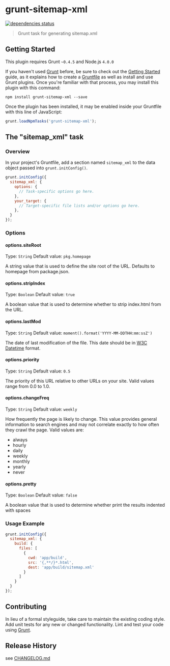 # grunt-sitemap-xml

[![dependencies status](https://david-dm.org/LotusTM/grunt-sitemap-xml/status.svg)](https://david-dm.org/LotusTM/grunt-sitemap-xml#info=dependencies)

> Grunt task for generating sitemap.xml

## Getting Started
This plugin requires Grunt `~0.4.5` and Node.js `4.0.0`

If you haven't used [Grunt](http://gruntjs.com/) before, be sure to check out the [Getting Started](http://gruntjs.com/getting-started) guide, as it explains how to create a [Gruntfile](http://gruntjs.com/sample-gruntfile) as well as install and use Grunt plugins. Once you're familiar with that process, you may install this plugin with this command:

```shell
npm install grunt-sitemap-xml --save
```

Once the plugin has been installed, it may be enabled inside your Gruntfile with this line of JavaScript:

```js
grunt.loadNpmTasks('grunt-sitemap-xml');
```

## The "sitemap_xml" task

### Overview
In your project's Gruntfile, add a section named `sitemap_xml` to the data object passed into `grunt.initConfig()`.

```js
grunt.initConfig({
  sitemap_xml: {
    options: {
      // Task-specific options go here.
    },
    your_target: {
      // Target-specific file lists and/or options go here.
    },
  }
});
```

### Options

#### options.siteRoot
Type: `String`
Default value: `pkg.homepage`

A string value that is used to define the site root of the URL. Defaults to homepage from package.json.

#### options.stripIndex
Type: `Boolean`
Default value: `true`

A boolean value that is used to determine whether to strip index.html from the URL.

#### options.lastMod
Type: `String`
Default value: `moment().format('YYYY-MM-DDTHH:mm:ssZ')`

The date of last modification of the file. This date should be in [W3C Datetime](http://www.w3.org/TR/NOTE-datetime) format.

#### options.priority
Type: `String`
Default value: `0.5`

The priority of this URL relative to other URLs on your site. Valid values range from 0.0 to 1.0.

#### options.changeFreq
Type: `String`
Default value: `weekly`

How frequently the page is likely to change. This value provides general information to search engines and may not correlate exactly to how often they crawl the page. Valid values are:

 - always
 - hourly
 - daily
 - weekly
 - monthly
 - yearly
 - never

#### options.pretty
Type: `Boolean`
Default value: `false`

A boolean value that is used to determine whether print the results indented with spaces

### Usage Example

```js
grunt.initConfig({
  sitemap_xml: {
    build: {
      files: [
        {
          cwd: 'app/build',
          src: '{,**/}*.html',
          dest: 'app/build/sitemap.xml'
        }
      ]
    }
  }
});
```

## Contributing
In lieu of a formal styleguide, take care to maintain the existing coding style. Add unit tests for any new or changed functionality. Lint and test your code using [Grunt](http://gruntjs.com/).

## Release History
see [CHANGELOG.md](CHANGELOG.md)
